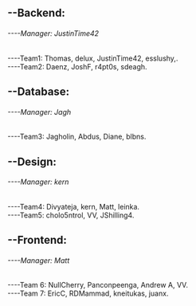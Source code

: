 ## --Backend:    
###### ----Manager: JustinTime42    
----Team1: Thomas, delux, JustinTime42, esslushy,.    
----Team2: Daenz, JoshF, r4pt0s, sdeagh.    

## --Database:    
###### ----Manager: Jagh    
----Team3: Jagholin, Abdus, Diane, blbns.    

## --Design:    
###### ----Manager: kern    
----Team4: Divyateja, kern, Matt, leinka.    
----Team5: cholo5ntrol, VV, JShilling4.    

## --Frontend:    
###### ----Manager: Matt    
----Team 6: NullCherry, Panconpeenga, Andrew A, VV.    
----Team 7:  EricC, RDMammad, kneitukas, juanx.    
